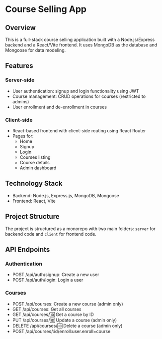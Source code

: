 # Course Selling App

## Overview

This is a full-stack course selling application built with a Node.js/Express backend and a React/Vite frontend. It uses MongoDB as the database and Mongoose for data modeling.

## Features

### Server-side

* User authentication: signup and login functionality using JWT
* Course management: CRUD operations for courses (restricted to admins)
* User enrollment and de-enrollment in courses

### Client-side

* React-based frontend with client-side routing using React Router
* Pages for:
  * Home
  * Signup
  * Login
  * Courses listing
  * Course details
  * Admin dashboard

## Technology Stack

* Backend: Node.js, Express.js, MongoDB, Mongoose
* Frontend: React, Vite

## Project Structure

The project is structured as a monorepo with two main folders: `server` for backend code and `client` for frontend code.

## API Endpoints

### Authentication

* POST /api/auth/signup: Create a new user
* POST /api/auth/login: Login a user

### Courses

* POST /api/courses: Create a new course (admin only)
* GET /api/courses: Get all courses
* GET /api/courses/:id: Get a course by ID
* PUT /api/courses/:id: Update a course (admin only)
* DELETE /api/courses/:id: Delete a course (admin only)
* POST /api/courses/:id/enroll:user.enroll=course
